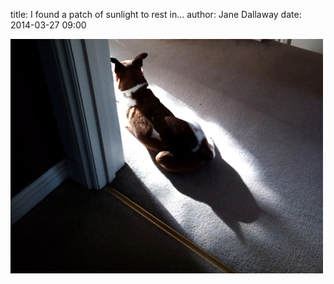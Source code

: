 
title: I found a patch of sunlight to rest in...
author: Jane Dallaway
date: 2014-03-27 09:00

<div><a href="/media/tp_IMG_20140327_085926.JPG"><img src="/media/tp_thumb_IMG_20140327_085926.JPG" width="500" height="375"/></a></div>


  
      